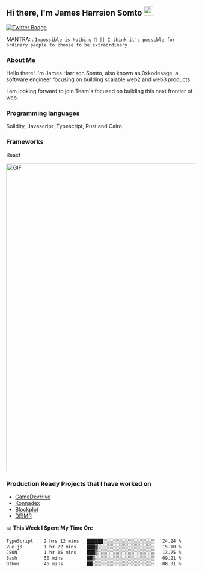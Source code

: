 ## Hi there, I'm James Harrsion Somto <img src="https://media.giphy.com/media/hvRJCLFzcasrR4ia7z/giphy.gif" width="25px">


[![Twitter Badge](https://img.shields.io/badge/-Twitter-00acee?style=flat-square&logo=Twitter&logoColor=white)](https://twitter.com/0xkodesage)


MANTRA: : `Impossible is Nothing 🚀 || I think it's possible for ordinary people to choose to be extraordinary`

### About Me

Hello there! I'm James Harrison Somto, also known as 0xkodesage, a software engineer focusing on building scalable web2 and web3 products.

I am looking forward to join Team's focused on building this next frontier of web.

### Programming languages
Solidity, Javascript, Typescript, Rust and Cairo

### Frameworks
React
 
 <img align="center" alt="GIF" src="https://github.com/Gapur/Gapur/blob/master/coding.gif?raw=true" width="818px" height="818px" />


### Production Ready Projects that I have worked on
  - [GameDevHive](https://www.gamedevshive.org/)
  - [Konnadex](https://www.konnadex.com/)
  - [Blockplot](https://www.blockplot.org/)
  - [DEIMR](https://deimr.com/)

📊 **This Week I Spent My Time On:**

<!--START_SECTION:waka-->

```txt
TypeScript    2 hrs 12 mins   ██████░░░░░░░░░░░░░░░░░░░   24.24 %
Vue.js        1 hr 22 mins    ███▓░░░░░░░░░░░░░░░░░░░░░   15.10 %
JSON          1 hr 15 mins    ███▒░░░░░░░░░░░░░░░░░░░░░   13.75 %
Bash          50 mins         ██▒░░░░░░░░░░░░░░░░░░░░░░   09.21 %
Other         45 mins         ██░░░░░░░░░░░░░░░░░░░░░░░   08.31 %
```

<!--END_SECTION:waka-->
<br />
<br />
<br />






